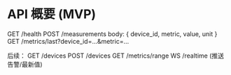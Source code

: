 # API 概要 (MVP)

GET /health
POST /measurements
  body: { device_id, metric, value, unit }
GET /metrics/last?device_id=...&metric=...

后续：
GET /devices
POST /devices
GET /metrics/range
WS /realtime (推送告警/最新值)
